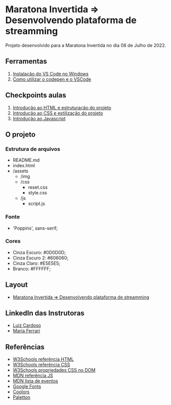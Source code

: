 # Maratona Invertida => Desenvolvendo plataforma de streamming

Projeto desenvolvido para a Maratona Invertida no dia 08 de Julho de 2022.

## Ferramentas

1. [Instalação do VS Code no Windows](https://kenzie.com.br/blog/instalacao-vs-code-windows/)
2. [Como utilizar o codepen e o VSCode](https://kenzie-academy-brasil.github.io/ferramentas/)

## Checkpoints aulas

1. [Introdução ao HTML e estruturação do projeto](https://kenzieacademybr.notion.site/Checkpoint-HTML-603966060b18408b9a94e08029552dbc)
2. [Introdução ao CSS e estilização do projeto](https://kenzieacademybr.notion.site/Checkpoint-CSS-25ff90c91bbf469f992d4eb78676b22e)
3. [Introdução ao Javascript](https://kenzieacademybr.notion.site/Checkpoint-JS-1daf0ac2fccf43fb9da86579ec013ecf)

## O projeto

### Estrutura de arquivos

- README.md
- index.html
- /assets
  - /img
  - /css
    - reset.css
    - style.css
  - /js
    - script.js

### Fonte

- 'Poppins', sans-serif;

### Cores

- Cinza Escuro: #0D0D0D;
- Cinza Escuro 2: #606060;
- Cinza Claro: #E5E5E5;
- Branco: #FFFFFF;


## Layout

- [Maratona Invertida => Desenvolvendo plataforma de streamming](https://www.figma.com/file/14pzbFcOltHHPe7AXPSN35/Live-Maratona-Invertida-team-library?node-id=0%3A1)

## LinkedIn das Instrutoras
- [Luiz Cardoso](https://www.linkedin.com/in/luiz-paulo-reis-cardoso/)
- [Maria Ferrari](https://www.linkedin.com/in/maria-aparecida-guedes-ferrari/)

## Referências

- [W3Schools referência HTML](https://www.w3schools.com/tags/default.asp)
- [W3Schools referência CSS](https://www.w3schools.com/cssref/default.asp)
- [W3Schools propriedades CSS no DOM](https://www.w3schools.com/jsref/dom_obj_style.asp)
- [MDN referência JS](https://developer.mozilla.org/pt-BR/docs/Web/JavaScript)
- [MDN lista de eventos](https://developer.mozilla.org/en-US/docs/Web/Events)
- [Google Fonts](https://fonts.google.com/)
- [Coolors](https://coolors.co/palettes/trending)
- [Paletton](https://paletton.com/)

